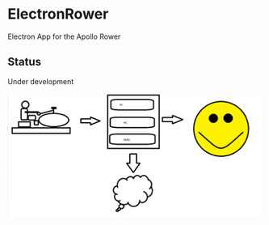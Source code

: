 # ElectronRower

Electron App for the Apollo Rower

## Status

Under development

![Rower sketch](project/sketch-01.png)
